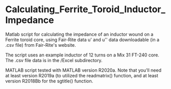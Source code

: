 # Calculating_Ferrite_Toroid_Inductor_Impedance
Matlab script for calculating the impedance of an inductor wound on a Ferrite toroid core, using 
Fair-Rite data u' and u'' data downloadable (in a .csv file) from Fair-Rite's website.

The script uses an example inductor of 12 turns on a Mix 31 FT-240 core.  The .csv file data
is in the /Excel subdirectory.

MATLAB script tested with MATLAB version R2020a.  Note that you'll need at least version R2019a (to utilized the readmatrix() function, and at least version R2018Bb for the sgtitle() function.

